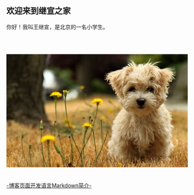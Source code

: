 ## 欢迎来到继宣之家

你好！我叫王继宣，是北京的一名小学生。

<br/><br/>


![Image](./cute_animal_ji-xuan_site.jpg  )
<br/><br/><br/>
[-博客页面开发语言Markdown简介-](./markdown_instruction.md)

